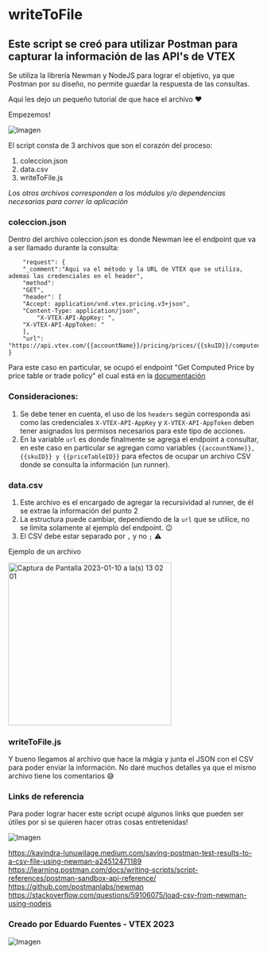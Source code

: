 # writeToFile

## Este script se creó para utilizar Postman para capturar la información de las API's de VTEX

Se utiliza la librería Newman y NodeJS para lograr el objetivo, ya que Postman por su diseño, no permite guardar la respuesta de las consultas.

Aqui les dejo un pequeño tutorial de que hace el archivo ❤️

Empezemos!


![Imagen](https://media2.giphy.com/media/LpkBAUDg53FI8xLmg1/giphy-downsized.gif?cid=6104955emxntwzb6xhnuqxqth33mjlooqos801hzwdcy53si&rid=giphy-downsized.gif&ct=g)

El script consta de 3 archivos que son el corazón del proceso:

1. coleccion.json
2. data.csv
3. writeToFile.js

_Los otros archivos corresponden a los módulos y/o dependencias necesarias para correr la aplicación_ 

### coleccion.json

Dentro del archivo coleccion.json es donde Newman lee el endpoint que va a ser llamado durante la consulta:
```
	"request": {
	"_comment":"Aqui va el método y la URL de VTEX que se utiliza, ademas las credenciales en el header",
	"method": 
	"GET",
	"header": [
	"Accept: application/vnd.vtex.pricing.v3+json",
	"Content-Type: application/json",
        "X-VTEX-API-AppKey: ",
	"X-VTEX-API-AppToken: "
	],
	"url": "https://api.vtex.com/{{accountName}}/pricing/prices/{{skuID}}/computed/{{priceTableId}}" 
}
```

Para este caso en particular, se ocupó el endpoint "Get Computed Price by price table or trade policy" el cual está en la [documentación]([url](https://developers.vtex.com/docs/api-reference/pricing-api#get-/prices/-itemId-/computed/-priceTableId-)) 

### Consideraciones:

1. Se debe tener en cuenta, el uso de los `headers` según corresponda asi como las credenciales `X-VTEX-API-AppKey` y `X-VTEX-API-AppToken` deben tener asignados los permisos necesarios para este tipo de acciones.
2. En la variable `url` es donde finalmente se agrega el endpoint a consultar, en este caso en particular se agregan como variables `{{accountName}}, {{skuID}} y {{priceTableID}}` para efectos de ocupar un archivo CSV donde se consulta la información (un runner).


### data.csv

1. Este archivo es el encargado de agregar la recursividad al runner, de él se extrae la información del punto 2
2. La estructura puede cambiar, dependiendo de la `url` que se utilice, no se limita solamente al ejemplo del endpoint. 😉
3. El CSV debe estar separado por `,` y no `;` ⚠️


Ejemplo de un archivo

<img width="328" alt="Captura de Pantalla 2023-01-10 a la(s) 13 02 01" src="https://user-images.githubusercontent.com/66963962/211601000-a28c6963-e13b-481f-bb4c-8a7d11d910d7.png">

### writeToFile.js

Y bueno llegamos al archivo que hace la mágia y junta el JSON con el CSV para poder enviar la información.
No daré muchos detalles ya que el mismo archivo tiene los comentarios 😅



### Links de referencia

Para poder lograr hacer este script ocupé algunos links que pueden ser útiles por si se quieren hacer otras cosas entretenidas!

![Imagen](https://media3.giphy.com/media/idFxmiV2dayJEqzXaW/giphy.gif?cid=6104955exsvktnbhiwk7rx82jozhlqrnft0s5psjvto7tijh&rid=giphy.gif&ct=g)

https://kavindra-lunuwilage.medium.com/saving-postman-test-results-to-a-csv-file-using-newman-a24512471189
https://learning.postman.com/docs/writing-scripts/script-references/postman-sandbox-api-reference/
https://github.com/postmanlabs/newman
https://stackoverflow.com/questions/59106075/load-csv-from-newman-using-nodejs

### Creado por Eduardo Fuentes - VTEX 2023 
![Imagen](https://media3.giphy.com/media/s2qXK8wAvkHTO/giphy.gif?cid=6104955eu8ft8or076x9f165da8cn4gnvgzx0jas2al040ix&rid=giphy.gif&ct=g)





